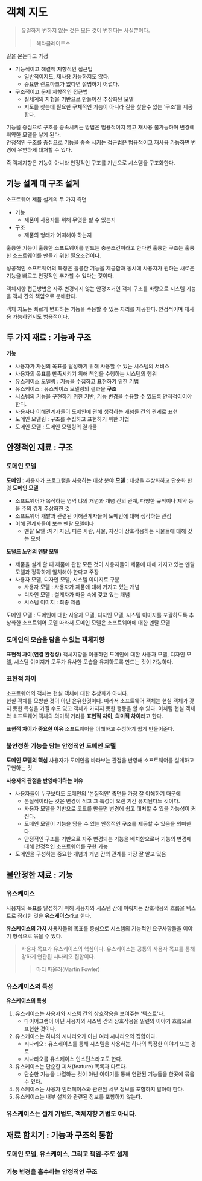 # 객체 지도
> 유일하게 변하지 않는 것은 모든 것이 변한다는 사실뿐이다.
>> 헤라클레이토스

길을 묻는다고 가정
- 기능적이고 해결책 지향적인 접근법
    - 일반적이지도, 재사용 가능하지도 않다.
    - 중요한 랜드마크가 없다면 설명하기 어렵다.
- 구조적이고 문제 지향적인 접근법
    - 실세계의 지형을 기반으로 만들어진 추상화된 모델
    - 지도를 찾는데 필요한 구체적인 기능이 아니라 길을 찾을수 있는 '구조'를 제공한다.

기능을 중심으로 구조를 종속시키는 방법은 범용적이지 않고 재사용 불가능하며 변경에 취약한 모델을 낳게 된다.\
안정적인 구조를 중심으로 기능을 종속 시키는 접근법은 범용적이고 재사용 가능하면 변경에 유연하게 대처할 수 있다.

즉 객체지향은 기능이 아니라 안정적인 구조를 기반으로 시스템을 구조화한다.

## 기능 설계 대 구조 설계
소프트웨어 제품 설계의 두 가지 측면
- 기능 
  - 제품이 사용자를 위해 무엇을 할 수 있는지
- 구조
  - 제품의 형태가 어떠해야 하는지

훌륭한 기능이 훌륭한 소프트웨어를 만드는 충분조건이라고 한다면 훌륭한 구조는 훌륭한 소프트웨어를 만들기 위한 필요조건이다.

성공적인 소프트웨어의 특징은 훌륭한 기능을 제공함과 동시에 사용자가 원하는 새로운 기능을 빠르고 안정적인 추가할 수 있다는 것이다.

객체지향 접근방법은 자주 변경되지 않는 안정ㅈ거인 객체 구조를 바탕으로 시스템 기능을 객체 간의 책임으로 분배한다.

객체 지도는 빠르게 변화하는 기능을 수용할 수 있는 자리를 제공한다. 안정적이며 재사용 가능하면서도 범용적이다.

## 두 가지 재료 : 기능과 구조
**기능**
  - 사용자가 자신의 목표를 달성하기 위해 사용할 수 있는 시스템의 서비스
  - 사용자의 목표를 만족시키기 위해 책임을 수행하는 시스템의 행위
  - 유스케이스 모델링 : 기능을 수집하고 표현하기 위한 기법
  - 유스케이스 : 유스케이스 모델링의 결과물
**구조**
  - 시스템의 기능을 구현하기 위한 기반, 기능 변경을 수용할 수 있도록 안적적이어야 한다.
  - 사용자나 이해관계자들이 도메인에 관해 생각하는 개념들 간의 관계로 표현
  - 도메인 모델링 : 구조를 수집하고 표현하기 위한 기법
  - 도메인 모델 : 도메인 모델링의 결과물

## 안정적인 재료 : 구조
### 도메인 모델
**도메인** : 사용자가 프로그램을 사용하는 대상 분야
**모델** : 대상을 추상화하고 단순화 한것
**도메인 모델**  
  - 소프트웨어가 목적하는 영역 냐의 개념과 개념 간의 관계, 다양한 규칙이나 제약 등을 주의 깊게 추상화한 것
  - 소프트웨어 개발과 관련된 이해관계자들이 도메인에 대해 생각하는 관점
  - 이해 관계자들이 보는 멘탈 모델이다
    - 멘탈 모델 :자기 자신, 다른 사람, 사물, 자신이 상호작용하는 사물들에 대해 갖는 모형

**도널드 노먼의 멘탈 모델**
- 제품을 설계 할 때 제품에 관한 모든 것이 사용자들이 제품에 대해 가지고 있는 멘탈 모델과 정확하게 일치해야 한다고 주장
- 사용자 모델, 디자인 모델, 시스템 이미지로 구분
  - 사용자 모델 : 사용자가 제품에 대해 가지고 있는 개념
  - 디자인 모델 : 설계자가 마음 속에 갖고 있는 개념
  - 시스템 이미지 : 최종 제품

도메인 모델 : 도메인에 대한 사용자 모델, 디자인 모델, 시스템 이미지를 포괄하도록 추상화한 소프트웨어 모델 따라서 도메인 모델은 소프트웨어에 대한 멘탈 모델

### 도메인의 모습을 담을 수 있는 객체지향
**표현적 차이(연결 완정성)** 
객체지향을 이용하면 도메인에 대한 사용자 모델, 디자인 모델, 시스템 이미지가 모두가 유사한 모습을 유지하도록 만드는 것이 가능하다.

### 표현적 차이
소프트웨어의 객체는 현실 객체에 대한 추상화가 아니다.\
현실 객체를 모방한 것이 아닌 은유한것이다. 따라서 소프트웨어 객체는 현실 객체가 갖지 못한 특성을 가질 수도 있고 객체가 가지지 못한 행동을 할 수 있다.
이처럼 현실 객체와 소프트웨어 객체의 의미적 거리를 **표현적 차이**, **의미적 차이**라고 한다.

**표현적 차이가 중요한 이유**
소프트웨어을 이해하고 수정하기 쉽게 만들어준다.

### 불안정한 기능을 담는 안정적인 도메인 모델
**도메인 모델의 핵심**
사용자가 도메인을 바라보는 관점을 반영해 소프트웨어를 설계하고 구현하는 것

**사용자의 관점을 반영해야하는 이유**
- 사용자들이 누구보다도 도메인의 '본질적인' 측면을 가장 잘 이해하기 때문에
  - 본질적이라는 것은 변경이 적고 그 특성이 오랜 기간 유지된다느 것이다.
  - 사용자 모델을 기반으로 코드를 만들면 변경에 쉽고 대처할 수 있을 가능성이 커진다.
  - 도메인 모델이 기능을 담을 수 있는 안정적인 구조를 제공할 수 있음을 의미한다.
  - 안정적인 구조를 기반으로 자주 변경되는 기능을 배치함으로써 기능의 변경에 대해 안정적인 소프트웨어를 구현 가능
- 도메인을 구성하는 중요한 개념과 개념 간의 관계를 가장 잘 알고 있음

## 불안정한 재료 : 기능
### 유스케이스
사용자의 목표를 달성하기 위해 사용자와 시스템 간에 이뤄지는 상호작용의 흐름을 텍스트로 정리한 것을 **유스케이스**라고 한다.

**유스케이스의 가치**
사용자들의 목표를 중심으로 시스템의 기능적인 요구사항들을 이야기 형식으로 묶을 수 있다.

>사용자 목표가 유스케이스의 핵심이다. 유스케이스는 공통의 사용자 목표를 통해 강하게 연관된 시나리오 집합이다.
> > 마티 파울러(Martin Fowler)

### 유스케이스의 특성
**유스케이스의 특성**
1. 유스케이스는 사용자와 시스템 간의 상호작용을 보여주는 '텍스트'다.
   - 다이어그램이 아닌 사용자와 시스템 간의 상호작용을 일련의 이야기 흐름으로 표현한 것이다.
2. 유스케이스는 하나의 시나리오가 아닌 여러 시나리오의 집합이다.
   - 시나리오 : 유스케이스를 통해 시스템을 사용하는 하나의 특정한 이야기 또는 경로
   - 시나리오를 유스케이스 인스턴스라고도 한다.
3. 유스케이스는 단순한 피처(feature) 목록과 다르다.
   - 단순한 기능을 나열하는 것이 아닌 이야기를 통해 연관된 기능들을 한곳에 묶을 수 있다.
4. 유스케이스는 사용자 인터페이스와 관련된 세부 정보를 포함하지 말아야 한다.
5. 유스케이스는 내부 설계와 관련된 정보를 포함하지 않는다.

### 유스케이스는 설계 기법도, 객체지향 기법도 아니다.

## 재료 합치기  : 기능과 구조의 통합
### 도메인 모델, 유스케이스, 그리고 책임-주도 설계
### 기능 변경을 흡수하는 안정적인 구조





